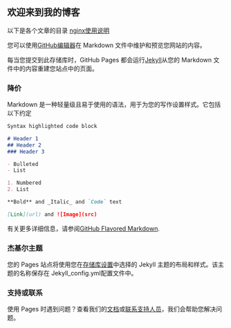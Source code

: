 ## 欢迎来到我的博客

以下是各个文章的目录
[nginx使用说明](http://zgzy.yczl.top/nginx.md)



您可以使用[GitHub编辑器](https://github.com/416902199/zgzy.github.io/edit/main/README.md)在 Markdown 文件中维护和预览您网站的内容。

每当您提交到此存储库时，GitHub Pages 都会运行[Jekyll](https://jekyllrb.com/)从您的 Markdown 文件中的内容重建您站点中的页面。

### 降价
Markdown 是一种轻量级且易于使用的语法，用于为您的写作设置样式。它包括以下约定






```markdown
Syntax highlighted code block

# Header 1
## Header 2
### Header 3

- Bulleted
- List

1. Numbered
2. List

**Bold** and _Italic_ and `Code` text

[Link](url) and ![Image](src)
```

有关更多详细信息，请参阅[GitHub Flavored Markdown](https://guides.github.com/features/mastering-markdown/).

### 杰基尔主题
您的 Pages 站点将使用您在[存储库设置](https://github.com/416902199/zgzy.github.io/settings/pages)中选择的 Jekyll 主题的布局和样式。该主题的名称保存在 Jekyll_config.yml配置文件中。

### 支持或联系
使用 Pages 时遇到问题？查看我们的[文档](https://docs.github.com/categories/github-pages-basics/)或[联系支持人员](https://support.github.com/contact)，我们会帮助您解决问题。


